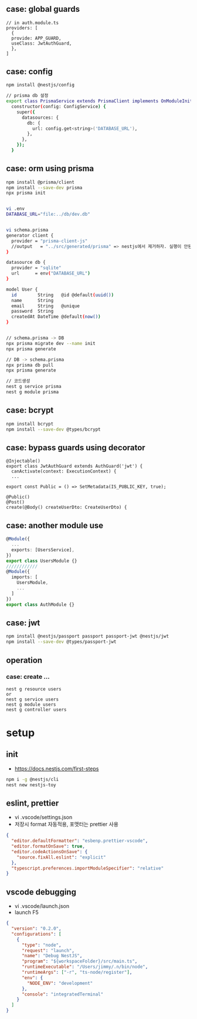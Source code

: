 #

## case: global guards

```
// in auth.module.ts
providers: [
  {
  provide: APP_GUARD,
  useClass: JwtAuthGuard,
  },
]
```

## case: config

```bash
npm install @nestjs/config

// prisma db 설정
export class PrismaService extends PrismaClient implements OnModuleInit, OnModuleDestroy {
  constructor(config: ConfigService) {
    super({
      datasources: {
        db: {
          url: config.get<string>('DATABASE_URL'),
        },
      },
    });
  }
```

## case: orm using prisma

```bash
npm install @prisma/client
npm install --save-dev prisma
npx prisma init


vi .env
DATABASE_URL="file:../db/dev.db"


vi schema.prisma
generator client {
  provider = "prisma-client-js"
  //output   = "../src/generated/prisma" => nestjs에서 제거하자. 실행이 안된다.
}

datasource db {
  provider = "sqlite"
  url      = env("DATABASE_URL")
}

model User {
  id        String   @id @default(uuid())
  name      String
  email     String   @unique
  password  String
  createdAt DateTime @default(now())
}


// schema.prisma -> DB
npx prisma migrate dev --name init
npx prisma generate

// DB -> schema.prisma
npx prisma db pull
npx prisma generate

// 코드생성
nest g service prisma
nest g module prisma
```

## case: bcrypt

```bash
npm install bcrypt
npm install --save-dev @types/bcrypt
```

## case: bypass guards using decorator

```
@Injectable()
export class JwtAuthGuard extends AuthGuard('jwt') {
  canActivate(context: ExecutionContext) {
  ...

export const Public = () => SetMetadata(IS_PUBLIC_KEY, true);

@Public()
@Post()
create(@Body() createUserDto: CreateUserDto) {
```

## case: another module use

```typescript
@Module({
  ...
  exports: [UsersService],
})
export class UsersModule {}
////////////
@Module({
  imports: [
    UsersModule,
    ...
  ]
})
export class AuthModule {}
```

## case: jwt

```bash
npm install @nestjs/passport passport passport-jwt @nestjs/jwt
npm install --save-dev @types/passport-jwt
```

## operation

### case: create ...

```
nest g resource users
or
nest g service users
nest g module users
nest g controller users
```

# setup

## init

- https://docs.nestjs.com/first-steps

```bash
npm i -g @nestjs/cli
nest new nestjs-toy
```

## eslint, prettier

- vi .vscode/settings.json
- 저장시 format 자동적용, 포맷터는 prettier 사용

```json
{
  "editor.defaultFormatter": "esbenp.prettier-vscode",
  "editor.formatOnSave": true,
  "editor.codeActionsOnSave": {
    "source.fixAll.eslint": "explicit"
  },
  "typescript.preferences.importModuleSpecifier": "relative"
}
```

## vscode debugging

- vi .vscode/launch.json
- launch F5

```json
{
  "version": "0.2.0",
  "configurations": [
    {
      "type": "node",
      "request": "launch",
      "name": "Debug NestJS",
      "program": "${workspaceFolder}/src/main.ts",
      "runtimeExecutable": "/Users/jimmy/.n/bin/node",
      "runtimeArgs": ["-r", "ts-node/register"],
      "env": {
        "NODE_ENV": "development"
      },
      "console": "integratedTerminal"
    }
  ]
}
```
